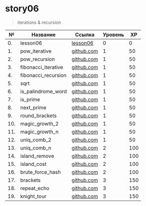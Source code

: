# story06

> iterations & recursion

| №   | Название            | Ссылка                                        | Уровень | XP  |
| --- | ------------------- | --------------------------------------------- | ------- | --- |
| 0.  | lesson06            | [lesson06](./lesson06/README.md)              | 0       | 0   |
| 1.  | pow_iterative       | [github.com](./pow_iterative/README.md)       | 1       | 50  |
| 2.  | pow_recursion       | [github.com](./pow_recursion/README.md)       | 1       | 50  |
| 3.  | fibonacci_iterative | [github.com](./fibonacci_iterative/README.md) | 1       | 50  |
| 4.  | fibonacci_recursion | [github.com](./fibonacci_recursion/README.md) | 1       | 50  |
| 5.  | sqrt                | [github.com](./sqrt/README.md)                | 1       | 50  |
| 6.  | is_palindrome_word  | [github.com](./is_palindrome_word/README.md)  | 1       | 50  |
| 7.  | is_prime            | [github.com](./is_prime/README.md)            | 1       | 50  |
| 8.  | next_prime          | [github.com](./next_prime/README.md)          | 1       | 50  |
| 9.  | round_brackets      | [github.com](./round_brackets/README.md)      | 1       | 50  |
| 10. | magic_growth_2      | [github.com](./magic_growth_2/README.md)      | 1       | 50  |
| 11. | magic_growth_n      | [github.com](./magic_growth_n/README.md)      | 1       | 50  |
| 12. | uniq_comb_2         | [github.com](./uniq_comb_2/README.md)         | 1       | 50  |
| 13. | uniq_comb_n         | [github.com](./uniq_comb_n/README.md)         | 2       | 100 |
| 14. | island_remove       | [github.com](./island_remove/README.md)       | 2       | 100 |
| 15. | island_cost         | [github.com](./island_cost/README.md)         | 2       | 100 |
| 16. | brute_force_hash    | [github.com](./brute_force_hash/README.md)    | 2       | 100 |
| 17. | brackets            | [github.com](./brackets/README.md)            | 3       | 150 |
| 18. | repeat_echo         | [github.com](./repeat_echo/README.md)         | 3       | 150 |
| 19. | knight_tour         | [github.com](./knight_tour/README.md)         | 3       | 150 |
